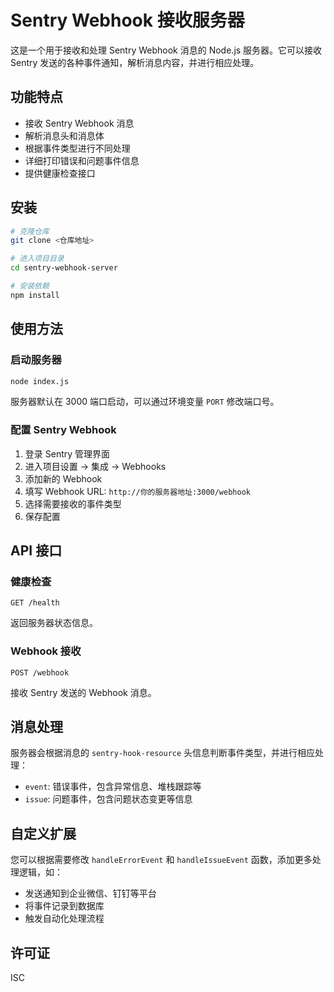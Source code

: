 # Sentry Webhook 接收服务器

这是一个用于接收和处理 Sentry Webhook 消息的 Node.js 服务器。它可以接收 Sentry 发送的各种事件通知，解析消息内容，并进行相应处理。

## 功能特点

- 接收 Sentry Webhook 消息
- 解析消息头和消息体
- 根据事件类型进行不同处理
- 详细打印错误和问题事件信息
- 提供健康检查接口

## 安装

```bash
# 克隆仓库
git clone <仓库地址>

# 进入项目目录
cd sentry-webhook-server

# 安装依赖
npm install
```

## 使用方法

### 启动服务器

```bash
node index.js
```

服务器默认在 3000 端口启动，可以通过环境变量 `PORT` 修改端口号。

### 配置 Sentry Webhook

1. 登录 Sentry 管理界面
2. 进入项目设置 -> 集成 -> Webhooks
3. 添加新的 Webhook
4. 填写 Webhook URL: `http://你的服务器地址:3000/webhook`
5. 选择需要接收的事件类型
6. 保存配置

## API 接口

### 健康检查

```
GET /health
```

返回服务器状态信息。

### Webhook 接收

```
POST /webhook
```

接收 Sentry 发送的 Webhook 消息。

## 消息处理

服务器会根据消息的 `sentry-hook-resource` 头信息判断事件类型，并进行相应处理：

- `event`: 错误事件，包含异常信息、堆栈跟踪等
- `issue`: 问题事件，包含问题状态变更等信息

## 自定义扩展

您可以根据需要修改 `handleErrorEvent` 和 `handleIssueEvent` 函数，添加更多处理逻辑，如：

- 发送通知到企业微信、钉钉等平台
- 将事件记录到数据库
- 触发自动化处理流程

## 许可证

ISC
